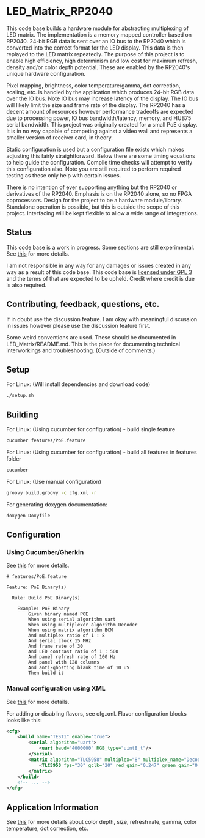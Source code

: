 # LED_Matrix_RP2040
This code base builds a hardware module for abstracting multiplexing of LED matrix. The implementation is a memory mapped controller based on RP2040. 24-bit RGB data is sent over an IO bus to the RP2040 which is converted into the correct format for the LED display. This data is then replayed to the LED matrix repeatedly. The purpose of this project is to enable high efficiency, high determinism  and low cost for maximum refresh, density and/or color depth potential. These are enabled by the RP2040's unique hardware configuration.

Pixel mapping, brightness, color temperature/gamma, dot correction, scaling, etc. is handled by the application which produces 24-bit RGB data over the IO bus. Note IO bus may increase latency of the display. The IO bus will likely limit the size and frame rate of the display. The RP2040 has a decent amount of resources however performance tradeoffs are expected due to processing power, IO bus bandwidth/latency, memory, and HUB75 serial bandwidth. This project was originally created for a small PoE display. It is in no way capable of competing against a video wall and represents a smaller version of receiver card, in theory.

Static configuration is used but a configuration file exists which makes adjusting this fairly straightforward. Below there are some timing equations to help guide the configuration. Compile time checks will attempt to verify this configuration also. Note you are still required to perform required testing as these only help with certain issues.

There is no intention of ever supporting anything but the RP2040 or derivatives of the RP2040. Emphasis is on the RP2040 alone, so no FPGA coprocessors. Design for the project to be a hardware module/library. Standalone operation is possible, but this is outside the scope of this project. Interfacing will be kept flexible to allow a wide range of integrations.

## Status
This code base is a work in progress. Some sections are still experimental. See [this](https://github.com/daveythacher/LED_Matrix_RP2040/blob/main/LED_Matrix/README.md#status) for more details.

I am not responsible in any way for any damages or issues created in any way as a result of this code base. This code base is [licensed under GPL 3](https://github.com/daveythacher/LED_Matrix_RP2040/blob/main/LICENSE) and the terms of that are expected to be upheld. Credit where credit is due is also required.

## Contributing, feedback, questions, etc.
If in doubt use the discussion feature. I am okay with meaningful discussion in issues however please use the discussion feature first.

Some weird conventions are used. These should be documented in LED_Matrix/README.md. This is the place for documenting technical interworkings and troubleshooting. (Outside of comments.)

## Setup
For Linux: (Will install dependencies and download code)
```bash
./setup.sh
```

## Building
For Linux: (Using cucumber for configuration) - build single feature
```bash
cucumber features/PoE.feature
```
For Linux: (Using cucumber for configuration) - build all features in features folder
```bash
cucumber
```

For Linux: (Use manual configuration)
```bash
groovy build.groovy -c cfg.xml -r
```

For generating doxygen documentation:
```bash
doxygen Doxyfile
```

## Configuration
### Using Cucumber/Gherkin
See [this](https://github.com/daveythacher/LED_Matrix_RP2040/blob/main/Cucumber.md) for more details.

```Gherkin
# features/PoE.feature

Feature: PoE Binary(s)

  Rule: Build PoE Binary(s)

    Example: PoE Binary
        Given binary named POE
        When using serial algorithm uart
        When using multiplexer algorithm Decoder
        When using matrix algorithm BCM
        And multiplex ratio of 1 : 8
        And serial clock 15 MHz
        And frame rate of 30
        And LED contrast ratio of 1 : 500
        And panel refresh rate of 100 Hz
        And panel with 128 columns
        And anti-ghosting blank time of 10 uS
        Then build it
```

### Manual configuration using XML
See [this](https://github.com/daveythacher/LED_Matrix_RP2040/blob/main/Configuration.md) for more details.

For adding or disabling flavors, see cfg.xml. Flavor configuration blocks looks like this:
``` XML
<cfg>
    <build name="TEST1" enable="true">
        <serial algorithm="uart">
            <uart baud="4000000" RGB_type="uint8_t"/>
        </serial>
        <matrix algorithm="TLC5958" multiplex="8" multiplex_name="Decoder" max_rgb_led_steps="4096" max_refresh="1000" columns="16" serial_clock="17.0" blank_time="1">
            <TLC5958 fps="30" gclk="20" red_gain="0.247" green_gain="0.0998" blue_gain="0.063"/>
        </matrix>
    </build>
    <!-- ... -->
</cfg>
```

## Application Information
See [this](https://github.com/daveythacher/LED_Matrix_RP2040/blob/main/Application_Infomation.md) for more details about color depth, size, refresh rate, gamma, color temperature, dot correction, etc.
